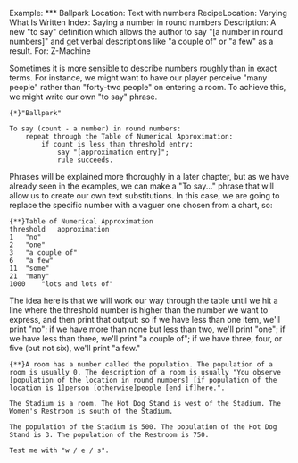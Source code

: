 Example: *** Ballpark
Location: Text with numbers
RecipeLocation: Varying What Is Written
Index: Saying a number in round numbers
Description: A new "to say" definition which allows the author to say "[a number in round numbers]" and get verbal descriptions like "a couple of" or "a few" as a result.
For: Z-Machine

  
Sometimes it is more sensible to describe numbers roughly than in exact terms. For instance, we might want to have our player perceive "many people" rather than "forty-two people" on entering a room. To achieve this, we might write our own "to say" phrase.

  

``` inform7
{*}"Ballpark"

To say (count - a number) in round numbers:
	repeat through the Table of Numerical Approximation:
		if count is less than threshold entry:
			say "[approximation entry]";
			rule succeeds.
```

  
Phrases will be explained more thoroughly in a later chapter, but as we have already seen in the examples, we can make a "To say..." phrase that will allow us to create our own text substitutions. In this case, we are going to replace the specific number with a vaguer one chosen from a chart, so:

  

``` inform7
{**}Table of Numerical Approximation
threshold	approximation
1	"no"
2	"one"
3	"a couple of"
6	"a few"
11	"some"
21	"many"
1000	"lots and lots of"
```

  
The idea here is that we will work our way through the table until we hit a line where the threshold number is higher than the number we want to express, and then print that output: so if we have less than one item, we'll print "no"; if we have more than none but less than two, we'll print "one"; if we have less than three, we'll print "a couple of"; if we have three, four, or five (but not six), we'll print "a few."

  

``` inform7
{**}A room has a number called the population. The population of a room is usually 0. The description of a room is usually "You observe [population of the location in round numbers] [if population of the location is 1]person [otherwise]people [end if]here.".

The Stadium is a room. The Hot Dog Stand is west of the Stadium. The Women's Restroom is south of the Stadium.

The population of the Stadium is 500. The population of the Hot Dog Stand is 3. The population of the Restroom is 750.

Test me with "w / e / s".
```

